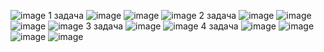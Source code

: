 ![image](https://github.com/user-attachments/assets/d97ee0fd-a6f2-4bdd-a04a-70d964f0c36c)
1 задача
![image](https://github.com/user-attachments/assets/2e911467-67aa-4db6-a6fb-76df1aa3f1bf)
![image](https://github.com/user-attachments/assets/cb79b68b-fc30-445c-9beb-cd23a25778d9)
![image](https://github.com/user-attachments/assets/7f9e1dc3-7081-4b4b-88ad-07be78eb676c)
2 задача
![image](https://github.com/user-attachments/assets/7179cec0-1aa4-4a59-8fb9-827d3ead3f1b)
![image](https://github.com/user-attachments/assets/a76c6499-2666-4933-8f7d-d9765fce5c71)
![image](https://github.com/user-attachments/assets/bc927558-b439-4e29-81a3-a5641ab3a774)
![image](https://github.com/user-attachments/assets/c15c58fd-0479-4efc-b77b-5ac598fecbc0)
3 задача 
![image](https://github.com/user-attachments/assets/a5faa868-b1a8-4486-898b-ec41092c8d38)
![image](https://github.com/user-attachments/assets/63cc31f6-6a91-49a5-9b4d-b04b9cee4671)
4 задача
![image](https://github.com/user-attachments/assets/1bb3557b-2b3b-4f40-a47d-93ab6d673973)
![image](https://github.com/user-attachments/assets/6c7c230d-82d9-440c-83d5-3d3ae2b679a5)
![image](https://github.com/user-attachments/assets/57bfbf8e-f349-4e90-a241-df06029b4845)
![image](https://github.com/user-attachments/assets/76d21b84-cdbd-4265-9b7c-094edb238bcf)
